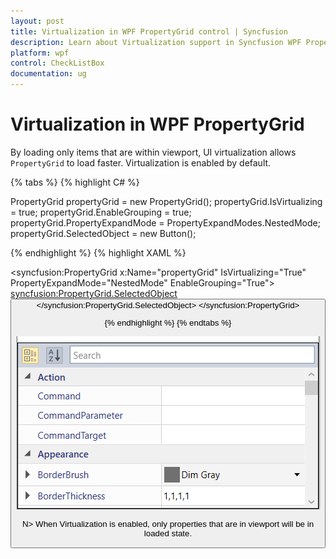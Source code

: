 ```yaml
---
layout: post
title: Virtualization in WPF PropertyGrid control | Syncfusion
description: Learn about Virtualization support in Syncfusion WPF PropertyGrid control and more.
platform: wpf
control: CheckListBox
documentation: ug
---
```


# Virtualization in WPF PropertyGrid

By loading only items that are within viewport, UI virtualization allows `PropertyGrid` to load faster. Virtualization is enabled by default.

{% tabs %}
{% highlight C# %}

PropertyGrid propertyGrid = new PropertyGrid();
propertyGrid.IsVirtualizing = true;
propertyGrid.EnableGrouping = true;
propertyGrid.PropertyExpandMode = PropertyExpandModes.NestedMode;
propertyGrid.SelectedObject = new Button();

{% endhighlight %}
{% highlight XAML %}

<syncfusion:PropertyGrid x:Name="propertyGrid" IsVirtualizing="True" PropertyExpandMode="NestedMode" EnableGrouping="True">
    <syncfusion:PropertyGrid.SelectedObject>
        <Button />
    </syncfusion:PropertyGrid.SelectedObject>
</syncfusion:PropertyGrid>

{% endhighlight %}
{% endtabs %}

![PropertyGrid in the Virtualization mode](Virtualization-images/Virtualization.png)

N> When Virtualization is enabled, only properties that are in viewport will be in loaded state.  
